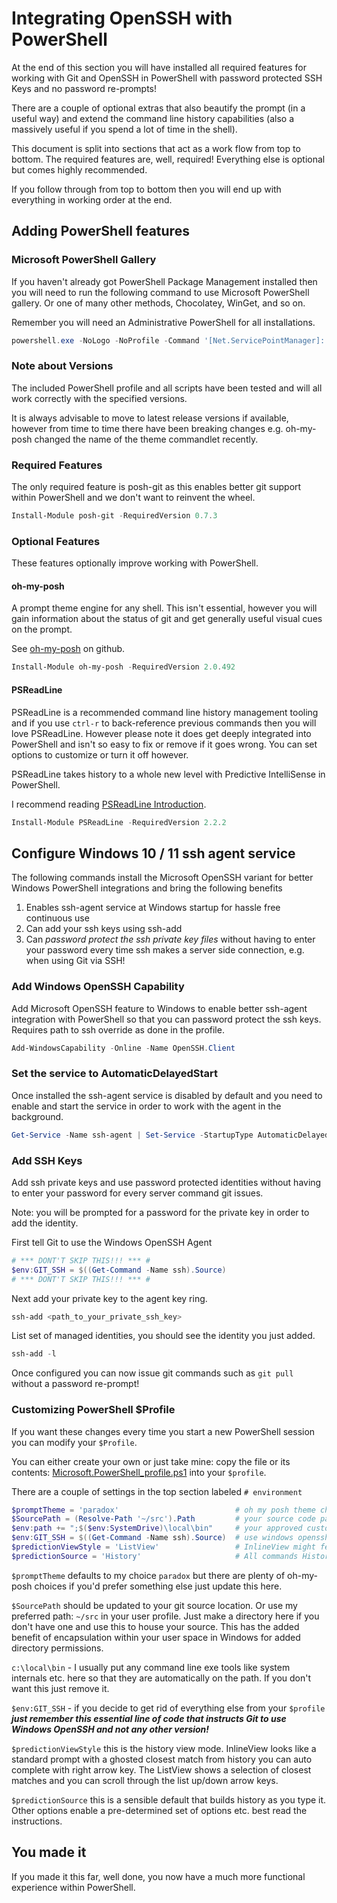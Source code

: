 # Integrating OpenSSH with PowerShell

At the end of this section you will have installed all required features for working with Git and OpenSSH in PowerShell with password protected SSH Keys and no password re-prompts!

There are a couple of optional extras that also beautify the prompt (in a useful way) and extend the command line history capabilities (also a massively useful if you spend a lot of time in the shell).

This document is split into sections that act as a work flow from top to bottom. The required features are, well, required! Everything else is optional but comes highly recommended.

If you follow through from top to bottom then you will end up with everything in working order at the end.

## Adding PowerShell features

### Microsoft PowerShell Gallery

If you haven't already got PowerShell Package Management installed then you will need to run the following command to use Microsoft PowerShell gallery. Or one of many other methods, Chocolatey, WinGet, and so on.

Remember you will need an Administrative PowerShell for all installations.

```powershell
powershell.exe -NoLogo -NoProfile -Command '[Net.ServicePointManager]::SecurityProtocol = [Net.SecurityProtocolType]::Tls12; Install-Module -Name PackageManagement -Force -MinimumVersion 1.4.6 -Scope CurrentUser -AllowClobber -Repository PSGallery'
```

### Note about Versions

The included PowerShell profile and all scripts have been tested and will all work correctly with the specified versions.

It is always advisable to move to latest release versions if available, however from time to time there have been breaking changes e.g. oh-my-posh changed the name of the theme commandlet recently.

### Required Features

The only required feature is posh-git as this enables better git support within PowerShell and we don't want to reinvent the wheel.

```powershell
Install-Module posh-git -RequiredVersion 0.7.3
```

### Optional Features

These features optionally improve working with PowerShell.

#### oh-my-posh

A prompt theme engine for any shell. This isn't essential, however you will gain information about the status of git and get generally useful visual cues on the prompt.

See [oh-my-posh](https://github.com/JanDeDobbeleer/oh-my-posh) on github.

```powershell
Install-Module oh-my-posh -RequiredVersion 2.0.492
```

#### PSReadLine

PSReadLine is a recommended command line history management tooling and if you use `ctrl-r` to back-reference previous commands then you will love PSReadLine. However please note it does get deeply integrated into PowerShell and isn't so easy to fix or remove if it goes wrong. You can set options to customize or turn it off however.

PSReadLine takes history to a whole new level with Predictive IntelliSense in PowerShell.

I recommend reading [PSReadLine Introduction](https://devblogs.microsoft.com/powershell/announcing-psreadline-2-1-with-predictive-intellisense/).

```powershell
Install-Module PSReadLine -RequiredVersion 2.2.2
```

## Configure Windows 10 / 11 ssh agent service

The following commands install the Microsoft OpenSSH variant for better Windows PowerShell integrations and bring the following benefits

1. Enables ssh-agent service at Windows startup for hassle free continuous use
1. Can add your ssh keys using ssh-add
1. Can *password protect the ssh private key files* without having to enter your password every time ssh makes a server side connection, e.g. when using Git via SSH!

### Add Windows OpenSSH Capability

Add Microsoft OpenSSH feature to Windows to enable better ssh-agent integration with PowerShell so that you can password protect the ssh keys. Requires path to ssh override as done in the profile.

```powershell
Add-WindowsCapability -Online -Name OpenSSH.Client
```

### Set the service to AutomaticDelayedStart

Once installed the ssh-agent service is disabled by default and you need to enable and start the service in order to work with the agent in the background.

```powershell
Get-Service -Name ssh-agent | Set-Service -StartupType AutomaticDelayedStart
```

### Add SSH Keys

Add ssh private keys and use password protected identities without having to enter your password for every server command git issues.

Note: you will be prompted for a password for the private key in order to add the identity.

First tell Git to use the Windows OpenSSH Agent

```powershell
# *** DONT'T SKIP THIS!!! *** #
$env:GIT_SSH = $((Get-Command -Name ssh).Source)
# *** DONT'T SKIP THIS!!! *** #
```

Next add your private key to the agent key ring.

```powershell
ssh-add <path_to_your_private_ssh_key>
```

List set of managed identities, you should see the identity you just added.

```powershell
ssh-add -l
```

Once configured you can now issue git commands such as ```git pull``` without a password re-prompt!

### Customizing PowerShell $Profile

If you want these changes every time you start a new PowerShell session you can modify your `$Profile`.

You can either create your own or just take mine: copy the file or its contents: [Microsoft.PowerShell_profile.ps1](Microsoft.PowerShell_profile.ps1) into your `$profile`.

There are a couple of settings in the top section labeled `# environment`

```powershell
$promptTheme = 'paradox'                          # oh my posh theme choice
$SourcePath = (Resolve-Path '~/src').Path         # your source code path, example is: "C:\Users\[your username]\src"
$env:path += ";$($env:SystemDrive)\local\bin"     # your approved custom local tools to include on the path here
$env:GIT_SSH = $((Get-Command -Name ssh).Source)  # use windows openssh ssh-agent
$predictionViewStyle = 'ListView'                 # InlineView might feel more natural at first!
$predictionSource = 'History'                     # All commands History
```

`$promptTheme` defaults to my choice `paradox` but there are plenty of oh-my-posh choices if you'd prefer something else just update this here.

`$SourcePath` should be updated to your git source location. Or use my preferred path: `~/src` in your user profile. Just make a directory here if you don't have one and use this to house your source. This has the added benefit of encapsulation within your user space in Windows for added directory permissions.

`c:\local\bin` - I usually put any command line exe tools like system internals etc. here so that they are automatically on the path. If you don't want this just remove it.

`$env:GIT_SSH` - if you decide to get rid of everything else from your `$profile` ***just remember this essential line of code that instructs Git to use Windows OpenSSH and not any other version!***

`$predictionViewStyle` this is the history view mode. InlineView looks like a standard prompt with a ghosted closest match from history you can auto complete with right arrow key. The ListView shows a selection of closest matches and you can scroll through the list up/down arrow keys.

`$predictionSource` this is a sensible default that builds history as you type it. Other options enable a pre-determined set of options etc. best read the instructions.

## You made it

If you made it this far, well done, you now have a much more functional experience within PowerShell.
